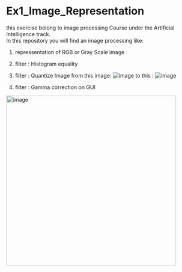 # Ex1_Image_Representation
this exercise belong to image processing Course under the Artificial Intelligence track.<br />
In this repository you will find an image processing like:

1. repressentation of RGB or Gray Scale image
2. filter : Histogram equality
3. filter : Quantize Image
 from this image:
 ![image](https://user-images.githubusercontent.com/77111035/160813227-094e4b58-501b-4513-a9d0-782eaa975dc2.png)
to this :
![image](https://user-images.githubusercontent.com/77111035/160813201-427e0422-397b-42f1-a193-fa6220c81562.png)

4. filter : Gamma correction on GUI 
 <img width="452" alt="image" src="https://user-images.githubusercontent.com/77111035/160812796-c027613c-28e4-4789-90c5-47a359f5d275.png">
